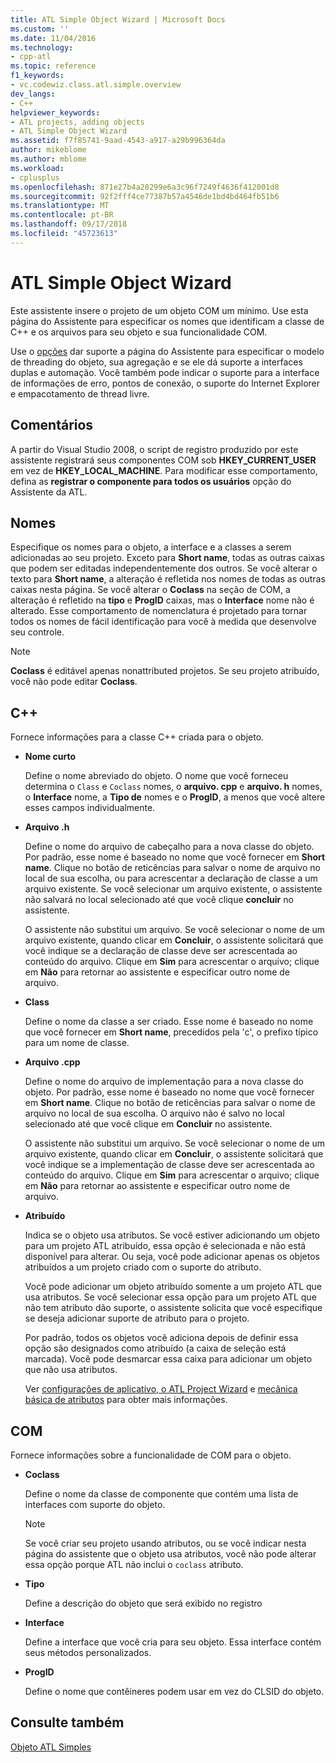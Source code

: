```yaml
---
title: ATL Simple Object Wizard | Microsoft Docs
ms.custom: ''
ms.date: 11/04/2016
ms.technology:
- cpp-atl
ms.topic: reference
f1_keywords:
- vc.codewiz.class.atl.simple.overview
dev_langs:
- C++
helpviewer_keywords:
- ATL projects, adding objects
- ATL Simple Object Wizard
ms.assetid: f7f85741-9aad-4543-a917-a29b996364da
author: mikeblome
ms.author: mblome
ms.workload:
- cplusplus
ms.openlocfilehash: 871e27b4a28299e6a3c96f7249f4636f412001d8
ms.sourcegitcommit: 92f2fff4ce77387b57a4546de1bd4bd464fb51b6
ms.translationtype: MT
ms.contentlocale: pt-BR
ms.lasthandoff: 09/17/2018
ms.locfileid: "45723613"
---
```

# <a name="atl-simple-object-wizard"></a>ATL Simple Object Wizard

Este assistente insere o projeto de um objeto COM um mínimo. Use esta página do Assistente para especificar os nomes que identificam a classe de C++ e os arquivos para seu objeto e sua funcionalidade COM.

Use o [opções](../../atl/reference/options-atl-simple-object-wizard.md) dar suporte a página do Assistente para especificar o modelo de threading do objeto, sua agregação e se ele dá suporte a interfaces duplas e automação. Você também pode indicar o suporte para a interface de informações de erro, pontos de conexão, o suporte do Internet Explorer e empacotamento de thread livre.

## <a name="remarks"></a>Comentários

A partir do Visual Studio 2008, o script de registro produzido por este assistente registrará seus componentes COM sob **HKEY_CURRENT_USER** em vez de **HKEY_LOCAL_MACHINE**. Para modificar esse comportamento, defina as **registrar o componente para todos os usuários** opção do Assistente da ATL.

## <a name="names"></a>Nomes

Especifique os nomes para o objeto, a interface e a classes a serem adicionadas ao seu projeto. Exceto para **Short name**, todas as outras caixas que podem ser editadas independentemente dos outros. Se você alterar o texto para **Short name**, a alteração é refletida nos nomes de todas as outras caixas nesta página. Se você alterar o **Coclass** na seção de COM, a alteração é refletido na **tipo** e **ProgID** caixas, mas o **Interface** nome não é alterado. Esse comportamento de nomenclatura é projetado para tornar todos os nomes de fácil identificação para você à medida que desenvolve seu controle.

> [!NOTE]
>  **Coclass** é editável apenas nonattributed projetos. Se seu projeto atribuído, você não pode editar **Coclass**.

## <a name="c"></a>C++

Fornece informações para a classe C++ criada para o objeto.

- **Nome curto**

   Define o nome abreviado do objeto. O nome que você forneceu determina o `Class` e `Coclass` nomes, o **arquivo. cpp** e **arquivo. h** nomes, o **Interface** nome, a **Tipo de** nomes e o **ProgID**, a menos que você altere esses campos individualmente.

- **Arquivo .h**

   Define o nome do arquivo de cabeçalho para a nova classe do objeto. Por padrão, esse nome é baseado no nome que você fornecer em **Short name**. Clique no botão de reticências para salvar o nome de arquivo no local de sua escolha, ou para acrescentar a declaração de classe a um arquivo existente. Se você selecionar um arquivo existente, o assistente não salvará no local selecionado até que você clique **concluir** no assistente.

   O assistente não substitui um arquivo. Se você selecionar o nome de um arquivo existente, quando clicar em **Concluir**, o assistente solicitará que você indique se a declaração de classe deve ser acrescentada ao conteúdo do arquivo. Clique em **Sim** para acrescentar o arquivo; clique em **Não** para retornar ao assistente e especificar outro nome de arquivo.

- **Class**

   Define o nome da classe a ser criado. Esse nome é baseado no nome que você fornecer em **Short name**, precedidos pela 'c', o prefixo típico para um nome de classe.

- **Arquivo .cpp**

   Define o nome do arquivo de implementação para a nova classe do objeto. Por padrão, esse nome é baseado no nome que você fornecer em **Short name**. Clique no botão de reticências para salvar o nome de arquivo no local de sua escolha. O arquivo não é salvo no local selecionado até que você clique em **Concluir** no assistente.

   O assistente não substitui um arquivo. Se você selecionar o nome de um arquivo existente, quando clicar em **Concluir**, o assistente solicitará que você indique se a implementação de classe deve ser acrescentada ao conteúdo do arquivo. Clique em **Sim** para acrescentar o arquivo; clique em **Não** para retornar ao assistente e especificar outro nome de arquivo.

- **Atribuído**

   Indica se o objeto usa atributos. Se você estiver adicionando um objeto para um projeto ATL atribuído, essa opção é selecionada e não está disponível para alterar. Ou seja, você pode adicionar apenas os objetos atribuídos a um projeto criado com o suporte do atributo.

   Você pode adicionar um objeto atribuído somente a um projeto ATL que usa atributos. Se você selecionar essa opção para um projeto ATL que não tem atributo dão suporte, o assistente solicita que você especifique se deseja adicionar suporte de atributo para o projeto.

   Por padrão, todos os objetos você adiciona depois de definir essa opção são designados como atribuído (a caixa de seleção está marcada). Você pode desmarcar essa caixa para adicionar um objeto que não usa atributos.

   Ver [configurações de aplicativo, o ATL Project Wizard](../../atl/reference/application-settings-atl-project-wizard.md) e [mecânica básica de atributos](../../windows/basic-mechanics-of-attributes.md) para obter mais informações.

## <a name="com"></a>COM

Fornece informações sobre a funcionalidade de COM para o objeto.

- **Coclass**

   Define o nome da classe de componente que contém uma lista de interfaces com suporte do objeto.

   > [!NOTE]
   > Se você criar seu projeto usando atributos, ou se você indicar nesta página do assistente que o objeto usa atributos, você não pode alterar essa opção porque ATL não inclui o `coclass` atributo.

- **Tipo**

   Define a descrição do objeto que será exibido no registro

- **Interface**

   Define a interface que você cria para seu objeto. Essa interface contém seus métodos personalizados.

- **ProgID**

   Define o nome que contêineres podem usar em vez do CLSID do objeto.

## <a name="see-also"></a>Consulte também

[Objeto ATL Simples](../../atl/reference/adding-an-atl-simple-object.md)


